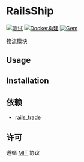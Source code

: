 # RailsShip

[![测试](https://github.com/work-design/rails_ship/actions/workflows/test.yml/badge.svg)](https://github.com/work-design/rails_ship/actions/workflows/test.yml)
[![Docker构建](https://github.com/work-design/rails_ship/actions/workflows/cd.yml/badge.svg)](https://github.com/work-design/rails_ship/actions/workflows/cd.yml)
[![Gem](https://github.com/work-design/rails_ship/actions/workflows/gempush.yml/badge.svg)](https://github.com/work-design/rails_ship/actions/workflows/gempush.yml)

物流模块

## Usage

## Installation


## 依赖
* [rails_trade](https://github.com/work-design/rails_trade)

## 许可
遵循 [MIT](https://opensource.org/licenses/MIT) 协议
